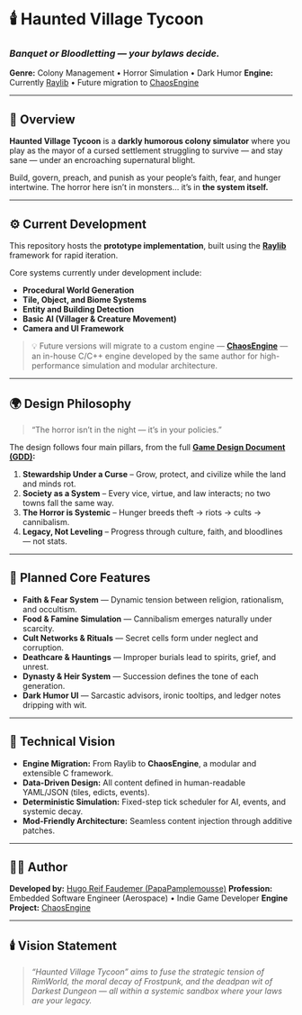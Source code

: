 # 🕯️ Haunted Village Tycoon

### *Banquet or Bloodletting — your bylaws decide.*

**Genre:** Colony Management • Horror Simulation • Dark Humor
**Engine:** Currently [Raylib](https://www.raylib.com) • Future migration to [ChaosEngine](https://github.com/PapaPamplemousse/ChaosEngine)

---

## 🧱 Overview

**Haunted Village Tycoon** is a **darkly humorous colony simulator** where you play as the mayor of a cursed settlement struggling to survive — and stay sane — under an encroaching supernatural blight.

Build, govern, preach, and punish as your people’s faith, fear, and hunger intertwine. The horror here isn’t in monsters… it’s in **the system itself.**

---

## ⚙️ Current Development

This repository hosts the **prototype implementation**, built using the **[Raylib](https://www.raylib.com)** framework for rapid iteration.

Core systems currently under development include:

* **Procedural World Generation**
* **Tile, Object, and Biome Systems**
* **Entity and Building Detection**
* **Basic AI (Villager & Creature Movement)**
* **Camera and UI Framework**

> 💡 Future versions will migrate to a custom engine — **[ChaosEngine](https://github.com/PapaPamplemousse/ChaosEngine)** — an in-house C/C++ engine developed by the same author for high-performance simulation and modular architecture.

---

## 🌍 Design Philosophy

> “The horror isn’t in the night — it’s in your policies.”

The design follows four main pillars, from the full **[Game Design Document (GDD)](./Haunted_Village_Tycoon_GDD.pdf):**

1. **Stewardship Under a Curse** – Grow, protect, and civilize while the land and minds rot.
2. **Society as a System** – Every vice, virtue, and law interacts; no two towns fall the same way.
3. **The Horror is Systemic** – Hunger breeds theft → riots → cults → cannibalism.
4. **Legacy, Not Leveling** – Progress through culture, faith, and bloodlines — not stats.

---

## 🔮 Planned Core Features

* **Faith & Fear System** — Dynamic tension between religion, rationalism, and occultism.
* **Food & Famine Simulation** — Cannibalism emerges naturally under scarcity.
* **Cult Networks & Rituals** — Secret cells form under neglect and corruption.
* **Deathcare & Hauntings** — Improper burials lead to spirits, grief, and unrest.
* **Dynasty & Heir System** — Succession defines the tone of each generation.
* **Dark Humor UI** — Sarcastic advisors, ironic tooltips, and ledger notes dripping with wit.

---

## 🧠 Technical Vision

* **Engine Migration:** From Raylib to **ChaosEngine**, a modular and extensible C framework.
* **Data-Driven Design:** All content defined in human-readable YAML/JSON (tiles, edicts, events).
* **Deterministic Simulation:** Fixed-step tick scheduler for AI, events, and systemic decay.
* **Mod-Friendly Architecture:** Seamless content injection through additive patches.

---

## 🧑‍💻 Author

**Developed by:** [Hugo Reif Faudemer (PapaPamplemousse)](https://github.com/PapaPamplemousse)
**Profession:** Embedded Software Engineer (Aerospace) • Indie Game Developer
**Engine Project:** [ChaosEngine](https://github.com/PapaPamplemousse/ChaosEngine)

---

## 🕯️ Vision Statement

> *“Haunted Village Tycoon” aims to fuse the strategic tension of RimWorld, the moral decay of Frostpunk, and the deadpan wit of Darkest Dungeon — all within a systemic sandbox where your laws are your legacy.*

